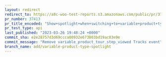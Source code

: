 ```yaml
---
layout: redirect
redirect_to: https://a8c-woo-test-reports.s3.amazonaws.com/public/pr/37413/api/index.html
pr_number: 37413
pr_title_encoded: "Show+spotlight+when+switching+to+variable+product+type"
pr_test_type: api
last_published: "2023-03-26 19:48:24 +0000"
commit_sha: e2e28757d3d69ccca00932e673803bd19ac03e9e
commit_message: "Remove variable_product_tour_step_viewed Tracks event"
branch_name: add/variable-product-type-spotlight
---
```


